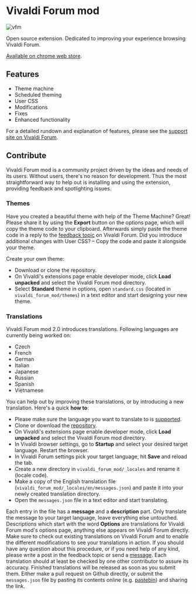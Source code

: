 # Vivaldi Forum mod

![vfm](/icons/icon48.png)

Open source extension. Dedicated to improving your experience browsing Vivaldi Forum.

[Available on chrome web store](https://chrome.google.com/webstore/detail/vivaldi-forum-mod/hipnollokpifchndpfhnlfjbdnkhiigg?hl=en-US).

## Features

- Theme machine
- Scheduled theming
- User CSS
- Modifications
- Fixes
- Enhanced functionality

For a detailed rundown and explanation of features, please see the [support site on Vivaldi Forum](https://forum.vivaldi.net/topic/19728/vivaldi-forum-mod).

## Contribute

Vivaldi Forum mod is a community project driven by the ideas and needs of its users. Without users, there's no reason for development. Thus the most straightforward way to help out is installing and using the extension, providing feedback and spotlighting issues.

### Themes

Have you created a beautiful theme with help of the Theme Machine? Great! Please share it by using the **Export** button on the options page, which will copy the theme code to your clipboard. Afterwards simply paste the theme code in a reply to the [feedback topic](https://forum.vivaldi.net/topic/19728/vivaldi-forum-mod) on Vivaldi Forum. Did you introduce additional changes with User CSS? – Copy the code and paste it alongside your theme.

Create your own theme:

- Download or clone the repository.
- On Vivaldi's extensions page enable developer mode, click **Load unpacked** and select the Vivaldi Forum mod directory.
- Select **Standard** theme in options, open `standard.css` (located in `vivaldi_forum_mod/themes`) in a text editor and start designing your new theme.

### Translations

Vivaldi Forum mod 2.0 introduces translations. Following languages are currently being worked on:

- Czech
- French
- German
- Italian
- Japanese
- Russian
- Spanish
- Vietnamese

You can help out by improving these translations, or by introducing a new translation. Here's a quick **how to**:

- Please make sure the language you want to translate to is [supported](https://developer.chrome.com/webstore/i18n?csw=1#localeTable).
- Clone or download the [repository](https://github.com/luetage/vivaldi_forum_mod/).
- On Vivaldi's extensions page enable developer mode, click **Load unpacked** and select the Vivaldi Forum mod directory.
- In Vivaldi browser settings, go to **Startup** and select your desired target language. Restart the browser.
- In Vivaldi Forum settings pick your target language, hit **Save** and reload the tab.
- Create a new directory in `vivaldi_forum_mod/_locales` and rename it (locale code).
- Make a copy of the English translation file (`vivaldi_forum_mod/_locales/en/messages.json`) and paste it into your newly created translation directory.
- Open the `messages.json` file in a text editor and start translating.

Each entry in the file has a **message** and a **description** part. Only translate the message to your target language, leave everything else untouched. Descriptions which start with the word **Options** are translations for Vivaldi Forum mod's options page, anything else appears on Vivaldi Forum directly. Make sure to check out existing translations on Vivaldi Forum and to enable the different modifications to see your translations in action. If you should have any question about this procedure, or if you need help of any kind, please write a post in the feedback topic or send a [message](https://forum.vivaldi.net/user/luetage). Each translation should at least be checked by one other contributor to assure its accuracy. Finished translations will be released as soon as you submit them. Either make a pull request on Github directly, or submit the `messages.json` file by pasting its contents online (e.g. [pastebin](https://pastebin.com/)) and sharing the link.
